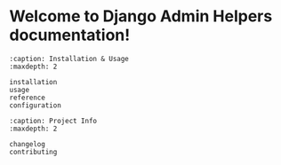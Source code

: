 # Welcome to Django Admin Helpers documentation!

```{toctree}
:caption: Installation & Usage
:maxdepth: 2

installation
usage
reference
configuration
```

```{toctree}
:caption: Project Info
:maxdepth: 2

changelog
contributing
```

```{include} ../README.md

```
